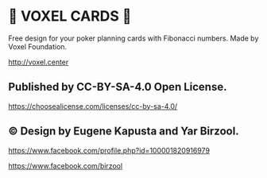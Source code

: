 # 🎉 VOXEL CARDS 🎉 
Free design for your poker planning cards with Fibonacci numbers.
Made by Voxel Foundation.

http://voxel.center

## Published by CC-BY-SA-4.0 Open License.

https://choosealicense.com/licenses/cc-by-sa-4.0/

## © Design by Eugene Kapusta and Yar Birzool.

https://www.facebook.com/profile.php?id=100001820916979

https://www.facebook.com/birzool
